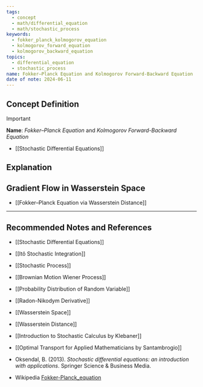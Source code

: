 ```yaml
---
tags:
  - concept
  - math/differential_equation
  - math/stochastic_process
keywords:
  - fokker_planck_kolmogorov_equation
  - kolmogorov_forward_equation
  - kolmogorov_backward_equation
topics:
  - differential_equation
  - stochastic_process
name: Fokker–Planck Equation and Kolmogorov Forward-Backward Equation
date of note: 2024-06-11
---
```


## Concept Definition

>[!important]
>**Name**: *Fokker–Planck Equation* and *Kolmogorov Forward-Backward Equation*




- [[Stochastic Differential Equations]]

## Explanation






## Gradient Flow in Wasserstein Space

- [[Fokker–Planck Equation via Wasserstein Distance]]



-----------
##  Recommended Notes and References


- [[Stochastic Differential Equations]]

- [[Itô Stochastic Integration]]
- [[Stochastic Process]]
- [[Brownian Motion Wiener Process]]

- [[Probability Distribution of Random Variable]]
- [[Radon-Nikodym Derivative]]

- [[Wasserstein Space]]
- [[Wasserstein Distance]]

- [[Introduction to Stochastic Calculus by Klebaner]]
- [[Optimal Transport for Applied Mathematicians by Santambrogio]]
- Oksendal, B. (2013). _Stochastic differential equations: an introduction with applications_. Springer Science & Business Media.
- Wikipedia [Fokker-Planck_equation](https://en.wikipedia.org/wiki/Fokker%E2%80%93Planck_equation)